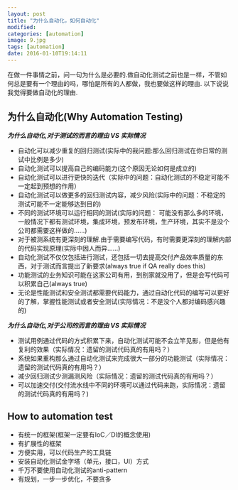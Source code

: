 ```yaml
---
layout: post
title: "为什么自动化，如何自动化"
modified:
categories: [automation]
image: 9.jpg
tags: [automation]
date: 2016-01-10T19:14:11
---
```


在做一件事情之前，问一句为什么是必要的.做自动化测试之前也是一样，不管如何总是要有一个理由的吗，哪怕是所有的人都做，我也要做这样的理由. 以下说说我觉得要做自动化的理由.

## 为什么自动化(Why Automation Testing)

***为什么自动化,对于测试的而言的理由 VS 实际情况***

- 自动化可以减少重复的回归测试(实际中的我问题:那么回归测试在你日常的测试中比例是多少)
- 自动化测试可以提高自己的编码能力(这个原因无论如何是成立的)
- 自动化测试可以进行更快的迭代（实际中的问题：自动化测试的不稳定可能不一定起到预想的作用）
- 自动化测试可以做更多的回归测试内容，减少风险(实际中的问题：不稳定的测试可能不一定能够达到目的)
- 不同的测试环境可以运行相同的测试(实际的问题： 可能没有那么多的环境，一般情况下都有测试环境，集成环境，预发布环境，生产环境，其实不是没个公司都需要这样做的......)
- 对于被测系统有更深刻的理解.由于需要编写代码，有时需要更深刻的理解内部的代码实现原理(实际中因人而异......)
- 自动化测试不仅仅包括进行测试，还包括一切去提高交付产品效率质量的东西，对于测试而言提出了新要求(always true if QA really does this)
- 功能测试的业务知识可能在这家公司有用，到别家就没用了，但是会写代码可以积累自己(always true)
- 无论是性能测试和安全测试都需要代码能力，通过自动化代码的编写可以更好的了解，掌握性能测试或者安全测试(实际情况：不是没个人都对编码感兴趣的)

***为什么自动化,对于公司的而言的理由 VS 实际情况***

- 测试用例通过代码的方式积累下来，自动化测试可能不会立竿见影，但是他有复利的效果（实际情况：遗留的测试代码真的有用吗？）
- 系统如果重构那么通过自动化测试来完成很大一部分的功能测试（实际情况：遗留的测试代码真的有用吗？）
- 减少回归测试少测漏测风险（实际情况：遗留的测试代码真的有用吗？）
- 可以加速交付(交付流水线中不同的环境可以通过代码来跑，实际情况：遗留的测试代码真的有用吗？)

## How to automation test

- 有统一的框架(框架一定要有IoC／DI的概念使用)
- 有扩展性的框架
- 方便实用，可以代码生产的工具链
- 安装自动化测试金字塔（单元，接口，UI）方式
- 千万不要使用自动化测试的anti-pattern
- 有规划，一步一步优化，不要贪多
